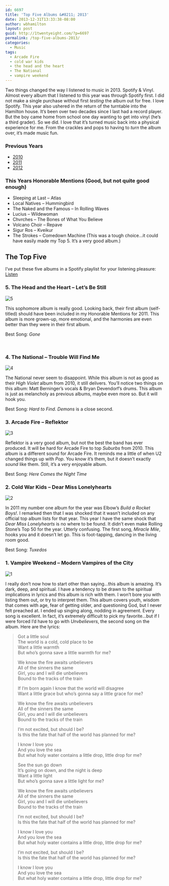 ```yaml
---
id: 6697
title: 'Top Five Albums &#8211; 2013'
date: 2013-12-31T13:33:38-08:00
author: wbhamilton
layout: post
guid: http://1twentyeight.com/?p=6697
permalink: /top-five-albums-2013/
categories:
  - Music
tags:
  - Arcade Fire
  - cold war kids
  - the head and the heart
  - The National
  - vampire weekend
---
```

Two things changed the way I listened to music in 2013. Spotify & Vinyl. Almost every album that I listened to this year was through Spotify first. I did not make a single purchase without first _testing_ the album out for free. I love Spotify. This year also ushered in the return of the turntable into the Hamilton house. It’s been over two decades since I last had a record player. But the boy came home from school one day wanting to get into vinyl (he’s a third grader). So we did. I love that it’s turned music back into a physical experience for me. From the crackles and pops to having to _turn_ the album over, it’s made music fun.

### Previous Years

  * [2010](http://1twentyeight.com/top-five-albums%E2%80%942010/)
  * [2011](http://1twentyeight.com/top-five-albums-2011/)
  * [2012](http://1twentyeight.com/top-five-albums-2012/)

### This Years Honorable Mentions (Good, but not quite good enough)

  * Sleeping at Last &ndash; Atlas
  * Local Natives &ndash; Hummingbird
  * The Naked and the Famous &ndash; In Rolling Waves
  * Lucius &ndash; Wildewoman
  * Chvrches &ndash; The Bones of What You Believe
  * Volcano Choir &ndash; Repave
  * Sigur Ros &ndash; Kveikur
  * The Strokes &ndash; Comedown Machine (This was a tough choice…it could have easily made my Top 5. It’s a very good album.)

## The Top Five

I&#8217;ve put these five albums in a Spotify playlist for your listening pleasure: [Listen](http://d.pr/bcFl)

### 5. The Head and the Heart &ndash; Let’s Be Still

<img src="https://s3.amazonaws.com/1twentyeight/uploads/five.jpg" alt="5" class="alignleft" /> 

This sophomore album is really good. Looking back, their first album (self-titled) should have been included in my Honorable Mentions for 2011. This album is more grown-up, more emotional, and the harmonies are even better than they were in their first album.

Best Song: _Gone_

&nbsp;

### 4. The National &ndash; Trouble Will Find Me

<img src="https://s3.amazonaws.com/1twentyeight/uploads/four.jpg" alt="4" class="alignleft" /> 

The National never seem to disappoint. While this album is not as good as their _High Violet_ album from 2010, it still delivers. You’ll notice two things on this album: Matt Berninger’s vocals & Bryan Devendorf’s drums. This album is just as melancholy as previous albums, maybe even more so. But it will hook you.

Best Song: _Hard to Find_. _Demons_ is a close second.

### 3. Arcade Fire &ndash; Reflektor

<img src="https://s3.amazonaws.com/1twentyeight/uploads/three.jpg" alt="3" class="alignleft" /> 

Reflektor is a very good album, but not the best the band has ever produced. It will be hard for Arcade Fire to top _Suburbs_ from 2010. This album is a different sound for Arcade Fire. It reminds me a little of when U2 changed things up with _Pop_. You know it’s them, but it doesn’t exactly _sound_ like them. Still, it’s a very enjoyable album.

Best Song: _Here Comes the Night Time_

### 2. Cold War Kids &ndash; Dear Miss Lonelyhearts

<img src="https://s3.amazonaws.com/1twentyeight/uploads/two.jpg" alt="2" class="alignleft" /> 

In 2011 my number one album for the year was Elbow’s _Build a Rocket Boys!_. I remarked then that I was shocked that it wasn’t included on any official top album lists for that year. This year I have the same shock that _Dear Miss Lonelyhearts_ is no where to be found. It didn’t even make Rolling Stone’s Top 50 for the year. Utterly confusing. The first song, _Miracle Mile_, hooks you and it doesn’t let go. This is foot-tapping, dancing in the living room good.

Best Song: _Tuxedos_

### 1. Vampire Weekend &ndash; Modern Vampires of the City

<img src="https://s3.amazonaws.com/1twentyeight/uploads/one.jpg" alt="1" class="alignleft" /> 

I really don’t now how to start other than saying…this album is amazing. It’s dark, deep, and spiritual. I have a tendency to be drawn to the spiritual implications in lyrics and this album is rich with them. I won’t bore you with listing them out, or try to interpret them. This album covers youth, wisdom that comes with age, fear of getting older, and questioning God, but I never felt preached at. I ended up singing along, nodding in agreement. Every song is excellent. In fact, it’s extremely difficult to pick my favorite…but if I were forced I’d have to go with _Unvbelievers_, the second song on the album. Here are the lyrics:

> Got a little soul  
> The world is a cold, cold place to be  
> Want a little warmth  
> But who’s gonna save a little warmth for me?
> 
> We know the fire awaits unbelievers  
> All of the sinners the same  
> Girl, you and I will die unbelievers  
> Bound to the tracks of the train
> 
> If I’m born again I know that the world will disagree  
> Want a little grace but who’s gonna say a little grace for me?
> 
> We know the fire awaits unbelievers  
> All of the sinners the same  
> Girl, you and I will die unbelievers  
> Bound to the tracks of the train
> 
> I’m not excited, but should I be?  
> Is this the fate that half of the world has planned for me?
> 
> I know I love you  
> And you love the sea  
> But what holy water contains a little drop, little drop for me?
> 
> See the sun go down  
> It’s going on down, and the night is deep  
> Want a little light  
> But who’s gonna save a little light for me?
> 
> We know the fire awaits unbelievers  
> All of the sinners the same  
> Girl, you and I will die unbelievers  
> Bound to the tracks of the train
> 
> I’m not excited, but should I be?  
> Is this the fate that half of the world has planned for me?
> 
> I know I love you  
> And you love the sea  
> But what holy water contains a little drop, little drop for me?
> 
> I’m not excited, but should I be?  
> Is this the fate that half of the world has planned for me?
> 
> I know I love you  
> And you love the sea  
> But what holy water contains a little drop, little drop for me?